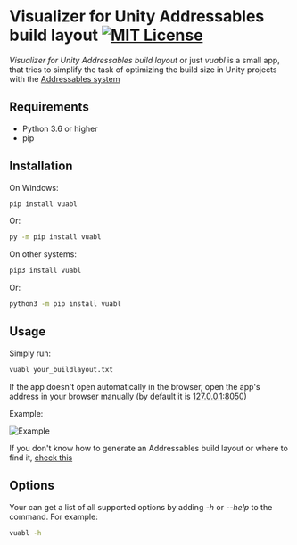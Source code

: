 # Visualizer for Unity Addressables build layout [![MIT License](https://img.shields.io/badge/License-MIT-blue.svg)](LICENSE)

*Visualizer for Unity Addressables build layout* or just *vuabl* is a small app, that tries to simplify the task of optimizing the build size in Unity projects with the [Addressables system](https://docs.unity3d.com/Packages/com.unity.addressables@1.18/manual/index.html)

## Requirements
- Python 3.6 or higher
- pip

## Installation

On Windows:
```bash
pip install vuabl
```
Or:
```bash
py -m pip install vuabl
```

On other systems:
```bash
pip3 install vuabl
```
Or:
```bash
python3 -m pip install vuabl
```

## Usage
Simply run:
```bash
vuabl your_buildlayout.txt
```

If the app doesn't open automatically in the browser, open the app's address 
in your browser manually (by default it is [127.0.0.1:8050](http://127.0.0.1:8050/))

Example:

![Example](https://media3.giphy.com/media/TeLeBQcSw1JoUSyl2o/giphy.gif?cid=790b76118ea89de73c74b1dfe6549074161497e763dc0399&rid=giphy.gif&ct=g)

If you don't know how to generate an Addressables build layout or where to find it, [check this](https://docs.unity3d.com/Packages/com.unity.addressables@1.18/manual/BuildLayoutReport.html#creating-a-build-report)

## Options
Your can get a list of all supported options by adding *-h* or *--help* to the command. For example:
```bash
vuabl -h
```
